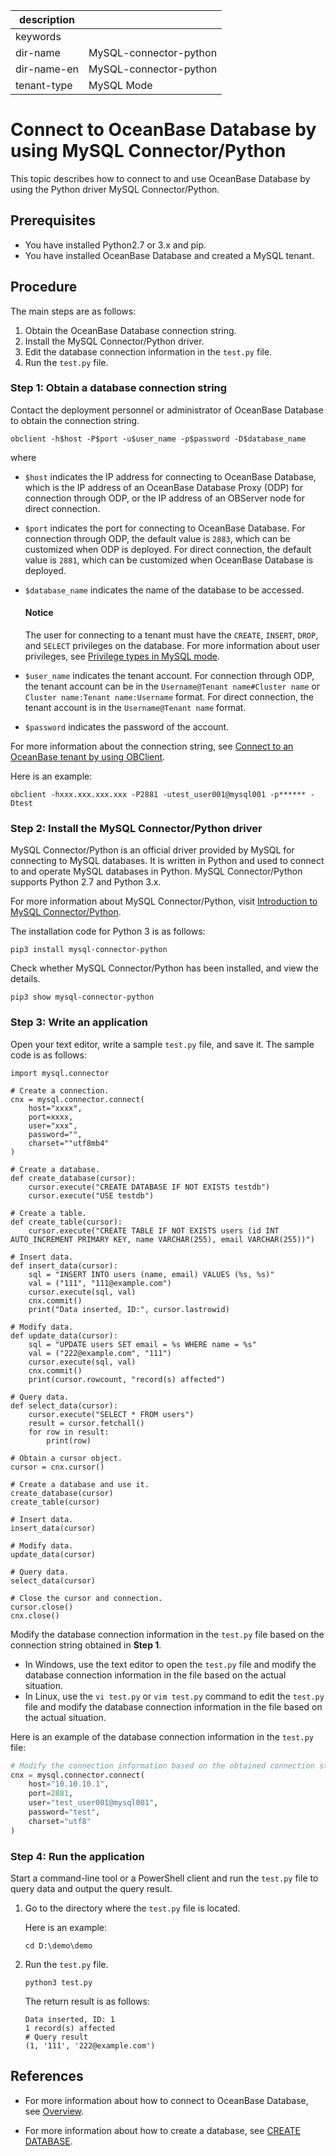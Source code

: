 | description ||
|---|---|
| keywords ||
| dir-name | MySQL-connector-python |
| dir-name-en | MySQL-connector-python |
| tenant-type | MySQL Mode |

# Connect to OceanBase Database by using MySQL Connector/Python

This topic describes how to connect to and use OceanBase Database by using the Python driver MySQL Connector/Python.

## Prerequisites

* You have installed Python2.7 or 3.x and pip.
* You have installed OceanBase Database and created a MySQL tenant.

## Procedure

The main steps are as follows:

1. Obtain the OceanBase Database connection string.
2. Install the MySQL Connector/Python driver.
3. Edit the database connection information in the `test.py` file.
4. Run the `test.py` file.

### Step 1: Obtain a database connection string

Contact the deployment personnel or administrator of OceanBase Database to obtain the connection string.

```
obclient -h$host -P$port -u$user_name -p$password -D$database_name
```

where

* `$host` indicates the IP address for connecting to OceanBase Database, which is the IP address of an OceanBase Database Proxy (ODP) for connection through ODP, or the IP address of an OBServer node for direct connection.
* `$port` indicates the port for connecting to OceanBase Database. For connection through ODP, the default value is `2883`, which can be customized when ODP is deployed. For direct connection, the default value is `2881`, which can be customized when OceanBase Database is deployed.
* `$database_name` indicates the name of the database to be accessed.

    <main id="notice" type='notice'>
        <h4>Notice</h4>
        <p>The user for connecting to a tenant must have the <code>CREATE</code>, <code>INSERT</code>, <code>DROP</code>, and <code>SELECT</code> privileges on the database. For more information about user privileges, see <a href="../../../../600.manage/500.security-and-permissions/300.access-control/200.user-and-permission/200.permission-of-mysql-mode/100.permission-classification-of-mysql.md">Privilege types in MySQL mode</a>. </p>
    </main>

* `$user_name` indicates the tenant account. For connection through ODP, the tenant account can be in the `Username@Tenant name#Cluster name` or `Cluster name:Tenant name:Username` format. For direct connection, the tenant account is in the `Username@Tenant name` format.
* `$password` indicates the password of the account.

For more information about the connection string, see [Connect to an OceanBase tenant by using OBClient](../../100.connect-to-oceanbase-database-of-mysql-mode/300.connect-to-an-oceanbase-tenant-by-using-obclient-of-mysql-mode.md).

Here is an example:

```shell
obclient -hxxx.xxx.xxx.xxx -P2881 -utest_user001@mysql001 -p****** -Dtest
```

### Step 2: Install the MySQL Connector/Python driver

MySQL Connector/Python is an official driver provided by MySQL for connecting to MySQL databases. It is written in Python and used to connect to and operate MySQL databases in Python. MySQL Connector/Python supports Python 2.7 and Python 3.x.

For more information about MySQL Connector/Python, visit [Introduction to MySQL Connector/Python](https://dev.mysql.com/doc/connector-python/en/connector-python-introduction.html).

The installation code for Python 3 is as follows:

```
pip3 install mysql-connector-python
```

Check whether MySQL Connector/Python has been installed, and view the details.

```
pip3 show mysql-connector-python
```

### Step 3: Write an application

Open your text editor, write a sample `test.py` file, and save it. The sample code is as follows:

```
import mysql.connector

# Create a connection.
cnx = mysql.connector.connect(
    host="xxxx",  
    port=xxxx,
    user="xxx",
    password="",
    charset=""utf8mb4"
)

# Create a database.
def create_database(cursor):
    cursor.execute("CREATE DATABASE IF NOT EXISTS testdb")
    cursor.execute("USE testdb")

# Create a table.
def create_table(cursor):
    cursor.execute("CREATE TABLE IF NOT EXISTS users (id INT AUTO_INCREMENT PRIMARY KEY, name VARCHAR(255), email VARCHAR(255))")

# Insert data.
def insert_data(cursor):
    sql = "INSERT INTO users (name, email) VALUES (%s, %s)"
    val = ("111", "111@example.com")
    cursor.execute(sql, val)
    cnx.commit()
    print("Data inserted, ID:", cursor.lastrowid)

# Modify data.
def update_data(cursor):
    sql = "UPDATE users SET email = %s WHERE name = %s"
    val = ("222@example.com", "111")
    cursor.execute(sql, val)
    cnx.commit()
    print(cursor.rowcount, "record(s) affected")

# Query data.
def select_data(cursor):
    cursor.execute("SELECT * FROM users")
    result = cursor.fetchall()
    for row in result:
        print(row)

# Obtain a cursor object.
cursor = cnx.cursor()

# Create a database and use it.
create_database(cursor)
create_table(cursor)

# Insert data.
insert_data(cursor)

# Modify data.
update_data(cursor)

# Query data.
select_data(cursor)

# Close the cursor and connection.
cursor.close()
cnx.close()
```

Modify the database connection information in the `test.py` file based on the connection string obtained in **Step 1**.

* In Windows, use the text editor to open the `test.py` file and modify the database connection information in the file based on the actual situation.
* In Linux, use the `vi test.py` or `vim test.py` command to edit the `test.py` file and modify the database connection information in the file based on the actual situation.

Here is an example of the database connection information in the `test.py` file:

```python
# Modify the connection information based on the obtained connection string.
cnx = mysql.connector.connect(
    host="10.10.10.1",  
    port=2881,
    user="test_user001@mysql001",
    password="test",
    charset="utf8"
)
```

### Step 4: Run the application

Start a command-line tool or a PowerShell client and run the `test.py` file to query data and output the query result.

1. Go to the directory where the `test.py` file is located.

   Here is an example:

   ```shell
   cd D:\demo\demo
   ```

2. Run the `test.py` file.

   ```shell
   python3 test.py
   ```

   The return result is as follows:

   ```shell
   Data inserted, ID: 1
   1 record(s) affected
   # Query result
   (1, '111', '222@example.com')
   ```

## References

* For more information about how to connect to OceanBase Database, see [Overview](../../100.connect-to-oceanbase-database-of-mysql-mode/100.connection-methods-overview-of-mysql-mode.md).

* For more information about how to create a database, see [CREATE DATABASE](../../../../700.reference/500.sql-reference/100.sql-syntax/200.common-tenant-of-mysql-mode/600.sql-statement-of-mysql-mode/2100.create-database-of-mysql-mode.md).
